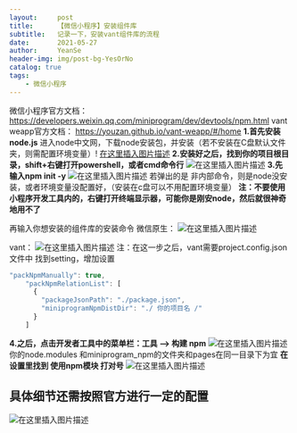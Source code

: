 ```yaml
---
layout:     post
title:      【微信小程序】安装组件库
subtitle:   记录一下，安装vant组件库的流程
date:       2021-05-27
author:     YeanSe
header-img: img/post-bg-YesOrNo
catalog: true
tags:
    - 微信小程序
---
```


微信小程序官方文档：https://developers.weixin.qq.com/miniprogram/dev/devtools/npm.html
vant weapp官方文档：
https://youzan.github.io/vant-weapp/#/home
**1.首先安装node.js**
进入node中文网，下载node安装包，并安装（若不安装在C盘默认文件夹，则需配置环境变量）!
[在这里插入图片描述](https://img-blog.csdnimg.cn/20210415234359186.png?x-oss-process=image/watermark,type_ZmFuZ3poZW5naGVpdGk,shadow_10,text_aHR0cHM6Ly9ibG9nLmNzZG4ubmV0L20wXzQ5NjkxODI1,size_16,color_FFFFFF,t_70)
**2.安装好之后，找到你的项目根目录，shift+右键打开powershell，或者cmd命令行**
![在这里插入图片描述](https://img-blog.csdnimg.cn/20210415234541971.png?x-oss-process=image/watermark,type_ZmFuZ3poZW5naGVpdGk,shadow_10,text_aHR0cHM6Ly9ibG9nLmNzZG4ubmV0L20wXzQ5NjkxODI1,size_16,color_FFFFFF,t_70)
**3.先输入npm init -y**
![在这里插入图片描述](https://img-blog.csdnimg.cn/20210415234736146.png?x-oss-process=image/watermark,type_ZmFuZ3poZW5naGVpdGk,shadow_10,text_aHR0cHM6Ly9ibG9nLmNzZG4ubmV0L20wXzQ5NjkxODI1,size_16,color_FFFFFF,t_70)
若弹出的是 非内部命令，则是node没安装，或者环境变量没配置好，（安装在c盘可以不用配置环境变量）
**注：不要使用小程序开发工具内的，右键打开终端显示器，可能你是刚安node，然后就很神奇地用不了**

再输入你想安装的组件库的安装命令
微信原生：
![在这里插入图片描述](https://img-blog.csdnimg.cn/20210415235012517.png?x-oss-process=image/watermark,type_ZmFuZ3poZW5naGVpdGk,shadow_10,text_aHR0cHM6Ly9ibG9nLmNzZG4ubmV0L20wXzQ5NjkxODI1,size_16,color_FFFFFF,t_70)

vant：
![在这里插入图片描述](https://img-blog.csdnimg.cn/20210415234939288.png?x-oss-process=image/watermark,type_ZmFuZ3poZW5naGVpdGk,shadow_10,text_aHR0cHM6Ly9ibG9nLmNzZG4ubmV0L20wXzQ5NjkxODI1,size_16,color_FFFFFF,t_70)
注：在这一步之后，vant需要project.config.json文件中 找到setting，增加设置

```javascript
"packNpmManually": true,
    "packNpmRelationList": [
      {
        "packageJsonPath": "./package.json",
        "miniprogramNpmDistDir": "./ 你的项目名 /"
      }
    ]
```

**4.之后，点击开发者工具中的菜单栏：工具 --> 构建 npm**
![在这里插入图片描述](https://img-blog.csdnimg.cn/20210415235048867.png)
你的node.modules 和miniprogram_npm的文件夹和pages在同一目录下为宜
**在设置里找到 使用npm模块 打对号**
![在这里插入图片描述](https://img-blog.csdnimg.cn/2021041523510355.png?x-oss-process=image/watermark,type_ZmFuZ3poZW5naGVpdGk,shadow_10,text_aHR0cHM6Ly9ibG9nLmNzZG4ubmV0L20wXzQ5NjkxODI1,size_16,color_FFFFFF,t_70)


## 具体细节还需按照官方进行一定的配置


![在这里插入图片描述](https://img-blog.csdnimg.cn/20210415235250522.png?x-oss-process=image/watermark,type_ZmFuZ3poZW5naGVpdGk,shadow_10,text_aHR0cHM6Ly9ibG9nLmNzZG4ubmV0L20wXzQ5NjkxODI1,size_16,color_FFFFFF,t_70)
